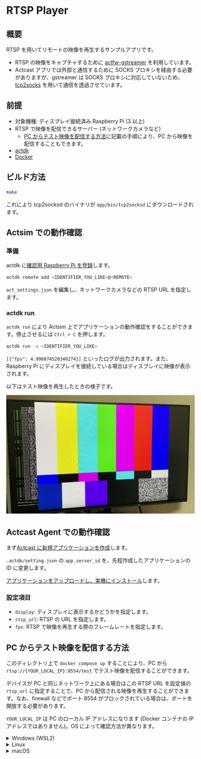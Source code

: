 # RTSP Player

## 概要

RTSP を用いてリモートの映像を再生するサンプルアプリです。

- RTSP の映像をキャプチャするために [actfw-gstreamer](https://pypi.org/project/actfw-gstreamer/) を利用しています。
- Actcast アプリでは外部と通信するために SOCKS プロキシを経由する必要がありますが、gstreamer は SOCKS プロキシに対応していないため、[tcp2socks](https://github.com/Idein/tcp2socks) を用いて通信を透過させています。

## 前提

- 対象機種: ディスプレイ接続済み Raspberry Pi (3 以上)
- RTSP で映像を配信できるサーバー (ネットワークカメラなど)
  - [PC からテスト映像を配信する方法](#pc-からテスト映像を配信する方法)に記載の手順により、PC から映像を配信することもできます。
- [actdk](https://actcast.io/docs/ja/ForVendor/ApplicationDevelopment/GettingStarted/ActDK/)
- [Docker](https://www.docker.com/)

## ビルド方法

```bash
make
```

これにより tcp2socksd のバイナリが `app/bin/tcp2socksd` にダウンロードされます。

## Actsim での動作確認

### 準備

actdk に[確認用 Raspberry Pi を登録](https://actcast.io/docs/ja/ForVendor/ApplicationDevelopment/GettingStarted/TestInLocalDevice/#%e7%a2%ba%e8%aa%8d%e7%94%a8-raspberry-pi-%e3%81%ae%e7%99%bb%e9%8c%b2)します。

```bash
actdk remote add <IDENTIFIER_YOU_LIKE>@<REMOTE>
```

`act_settings.json` を編集し、ネットワークカメラなどの RTSP URL を指定します。

### actdk run

`actdk run` により Actsim 上でアプリケーションの動作確認をすることができます。停止させるには `Ctrl + C` を押します。

```bash
actdk run -a <IDENTIFIER_YOU_LIKE>
```

`[{"fps": 4.998874520340274}]` といったログが出力されます。また、Raspberry Pi にディスプレイを接続している場合はディスプレイに映像が表示されます。

以下はテスト映像を再生したときの様子です。

![テスト映像を再生したとき](./test/rtsp-player.jpeg)

## Actcast Agent での動作確認

まず[Actcast に新規アプリケーションを作成](https://actcast.io/docs/ja/ForVendor/ApplicationDevelopment/GettingStarted/CreateProject/)します。

`.actdk/setting.json` の `app_server_id` を、先程作成したアプリケーションの ID に変更します。

[アプリケーションをアップロードし、実機にインストール](https://actcast.io/docs/ja/ForVendor/ApplicationDevelopment/GettingStarted/TestViaActcast/)します。

### 設定項目

- `display`: ディスプレイに表示するかどうかを指定します。
- `rtsp_url`: RTSP の URL を指定します。
- `fps`: RTSP で映像を再生する際のフレームレートを指定します。

## PC からテスト映像を配信する方法

このディレクトリ上で `docker compose up` することにより、PC から `rtsp://{YOUR_LOCAL_IP}:8554/test` でテスト映像を配信することができます。

デバイスが PC と同じネットワーク上にある場合はこの RTSP URL を設定値の `rtsp_url` に指定することで、PC から配信される映像を再生することができます。なお、firewall などでポート 8554 がブロックされている場合は、ポートを開放する必要があります。

`YOUR_LOCAL_IP` は PC のローカル IP アドレスになります (Docker コンテナの IP アドレスではありません)。OS によって確認方法が異なります。

<details>
<summary>Windows (WSL2)</summary>

1. WSL2 上で `docker compose up` して rtsp 配信を開始しておく
2. PowerShell で 以下を実行して Windows の IP アドレスを拾う

```shell
$ ipconfig
:
:
Wireless LAN adapter Wi-Fi:
   接続固有の DNS サフィックス . . . . .:
   リンクローカル IPv6 アドレス. . . . .: fe80::d4ea:db39:34eb:71a5%7
   IPv4 アドレス . . . . . . . . . . . .: 192.168.11.5
   サブネット マスク . . . . . . . . . .: 255.255.255.0
   デフォルト ゲートウェイ . . . . . . .: 192.168.11.1
```

3. Windows の IP アドレスを RTSP URL に指定する

`rtsp_url` は Windows の IP アドレスを指定します。
以下は `act_settings.json` の例です。

```json
{
  "display": true,
  "rtsp_url": "rtsp://192.168.11.5:8554/test",
  "fps": 5
}
```

ここで指定する IP アドレスは WSL2 の IP アドレスではなく、Windows の IP アドレスであることに注意してください。

4. PowerShell を 管理者権限で実行して以下のスクリプトを実行する

以下は firewall の設定、および Windows への通信を WSL2 に中継するための設定になります。

```powershell
# 出典: https://qiita.com/k_tomo/items/82234030e712c44c2e40

# 現在のユーザーが管理者権限を持っていない場合に、スクリプトを管理者権限で再実行するための処理です。
if (!([Security.Principal.WindowsPrincipal][Security.Principal.WindowsIdentity]::GetCurrent()).IsInRole("Administrators")) { Start-Process powershell.exe "-File `"$PSCommandPath`"" -Verb RunAs; exit }

# WSL 2 インスタンスの IP アドレスを取得します。
# bash.exe を使って、ip r コマンドを実行し、結果から IP アドレスを抽出します。
# IP アドレスが取得できない場合、スクリプトは終了します。
# IP アドレスのうち 'XXX.XXX.XXX.1' を除く
$ip = bash.exe -c "ip addr show | grep -oP '(?<=inet\s)\d+\.\d+\.\d+\.\d+' | grep -v '\.1$'"
if( ! $ip ){
echo "The Script Exited, the ip address of WSL 2 cannot be found";
exit;
}

# 通信を許可するポート番号のリストを指定します。
# このスクリプトでは、8554, 554 の 2 つのポートを指定しています。
$ports=@(8554,554);
$ports_a = $ports -join ",";

# 以前に作成されたファイアウォールの例外ルールを削除します。
iex "Remove-NetFireWallRule -DisplayName 'WSL 2 Firewall Unlock' ";

# New-NetFireWallRule コマンドを使用して、指定したポート番号に対するインバウンドおよびアウトバウンドのファイアウォール例外ルールを作成します。
iex "New-NetFireWallRule -DisplayName 'WSL 2 Firewall Unlock' -Direction Outbound -LocalPort $ports_a -Action Allow -Protocol TCP";
iex "New-NetFireWallRule -DisplayName 'WSL 2 Firewall Unlock' -Direction Inbound -LocalPort $ports_a -Action Allow -Protocol TCP";

# netsh interface portproxy コマンドを使用して、ポートプロキシの設定を行います。
# 指定したポート番号に対して、IP アドレスを介しての接続を許可します。
for( $i = 0; $i -lt $ports.length; $i++ ){
  $port = $ports[$i];
iex "netsh interface portproxy add v4tov4 listenport=$port listenaddress=* connectport=$port connectaddress=$ip";
}

# 作成されたポートプロキシの設定を表示します。
iex "netsh interface portproxy show v4tov4";
```

最後に以下のようなログが出力されれば設定完了です。

```shell
ipv4 をリッスンする:         ipv4 に接続する:

Address         Port        Address         Port
--------------- ----------  --------------- ----------
*               8554        172.20.86.32    8554
*               554         172.20.86.32    554
```

</details>

<details>
<summary>Linux</summary>

以下のコマンドでローカル IP アドレスを確認することができます。

```shell
ip addr show | grep -oP '(?<=inet\s)\d+\.\d+\.\d+\.\d+' | grep -v '\.1$'
```

</details>

<details>
<summary>macOS</summary>

以下の手順でローカル IP アドレスを確認することができます。

1. 「システム環境設定」を開く
1. 「ネットワーク」を選択
1. 「Wi-Fi」(あるいは確認したいネットワーク接続名) を選択
1. 「詳細...」ボタンを押下
1. 「TCP/IP」を選択
1. 「IPv4 アドレス」欄を確認
</details>
